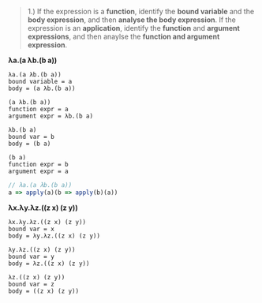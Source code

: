 > 1.) If the expression is a __function__, identify the __bound variable__ and the __body expression__, and then __analyse the body expression__. If the expression is an __application__, identify the __function__ and __argument expressions__, and then anaylse the __function and argument expression__.

__λa.(a λb.(b a))__
```
λa.(a λb.(b a))
bound variable = a
body = (a λb.(b a))

(a λb.(b a))
function expr = a
argument expr = λb.(b a)

λb.(b a)
bound var = b
body = (b a)

(b a)
function expr = b
argument expr = a
```
```js
// λa.(a λb.(b a))
a => apply(a)(b => apply(b)(a))
```

__λx.λy.λz.((z x) (z y))__
```
λx.λy.λz.((z x) (z y))
bound var = x
body = λy.λz.((z x) (z y))

λy.λz.((z x) (z y))
bound var = y
body = λz.((z x) (z y))

λz.((z x) (z y))
bound var = z
body = ((z x) (z y))
```